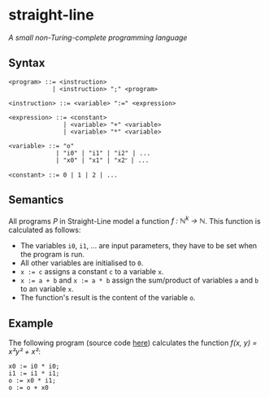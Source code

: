 # straight-line
*A small non-Turing-complete programming language*

## Syntax
```
<program> ::= <instruction>
            | <instruction> ";" <program>

<instruction> ::= <variable> ":=" <expression>

<expression> ::= <constant>
               | <variable> "+" <variable>
               | <variable> "*" <variable>

<variable> ::= "o"
             | "i0" | "i1" | "i2" | ...
             | "x0" | "x1" | "x2ʺ | ...

<constant> ::= 0 | 1 | 2 | ...
```

## Semantics
All programs *P* in Straight-Line model a function *f : ℕ<sup>k</sup> → ℕ*. This function
is calculated as follows:
* The variables `i0`, `i1`, ... are input parameters, they have to be set when
  the program is run.
* All other variables are initialised to `0`.
* `x := c` assigns a constant `c` to a variable `x`.
* `x := a + b` and `x := a * b` assign the sum/product of variables `a` and
  `b` to an variable `x`.
* The function's result is the content of the variable `o`.

## Example
The following program (source code [here](/examples/mystery.sline)) calculates the function *f(x, y) = x²y² + x²*:

```
x0 := i0 * i0;
i1 := i1 * i1;
o := x0 * i1;
o := o + x0
```
